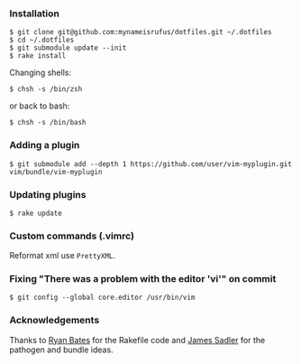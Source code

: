 ### Installation

    $ git clone git@github.com:mynameisrufus/dotfiles.git ~/.dotfiles
    $ cd ~/.dotfiles
    $ git submodule update --init
    $ rake install

Changing shells:

    $ chsh -s /bin/zsh

or back to bash:

    $ chsh -s /bin/bash

### Adding a plugin

    $ git submodule add --depth 1 https://github.com/user/vim-myplugin.git vim/bundle/vim-myplugin

### Updating plugins

    $ rake update

### Custom commands (.vimrc)

Reformat xml use `PrettyXML`.

### Fixing "There was a problem with the editor 'vi'" on commit

    $ git config --global core.editor /usr/bin/vim

### Acknowledgements

Thanks to [Ryan Bates]( http://github.com/ryanb/dotfiles) for the Rakefile code and [James Sadler](http://github.com/freshtonic/dotfiles) for the pathogen and bundle ideas.
